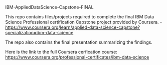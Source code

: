 IBM-AppliedDataScience-Capstone-FINAL


This repo contains files/projects required to complete the final IBM Data Science Professional certification Capstone project provided by Coursera. - https://www.coursera.org/learn/applied-data-science-capstone?specialization=ibm-data-science

The repo also contains the final presentation summarizing the findings.

Here is the link to the full Coursera cerfication course: https://www.coursera.org/professional-certificates/ibm-data-science
